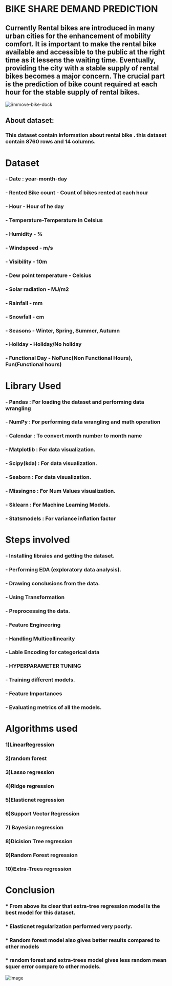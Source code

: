 # BIKE SHARE DEMAND PREDICTION

## Currently Rental bikes are introduced in many urban cities for the enhancement of mobility comfort. It is important to make the rental bike available and accessible to the public at the right time as it lessens the waiting time. Eventually, providing the city with a stable supply of rental bikes becomes a major concern. The crucial part is the prediction of bike count required at each hour for the stable supply of rental bikes. 

![Smmove-bike-dock](https://user-images.githubusercontent.com/123857050/235152003-0196dad3-b770-4adb-b81c-36b30e4b37a1.png)
## About dataset:
### This dataset contain information about rental bike . this dataset contain 8760 rows and 14 columns.
# Dataset
### - Date : year-month-day
### - Rented Bike count - Count of bikes rented at each hour
### - Hour - Hour of he day
### - Temperature-Temperature in Celsius
### - Humidity - %
### - Windspeed - m/s
### - Visibility - 10m
### - Dew point temperature - Celsius
### - Solar radiation - MJ/m2
### - Rainfall - mm
### - Snowfall - cm
### - Seasons - Winter, Spring, Summer, Autumn
### - Holiday - Holiday/No holiday
### - Functional Day - NoFunc(Non Functional Hours), Fun(Functional hours)

# Library Used
### - Pandas : For loading the dataset and performing data wrangling
### - NumPy : For performing data wrangling and math operation 
### - Calendar : To convert month number to month name
### - Matplotlib : For data visualization.
### - Scipy(kda) : For data visualization. 
### - Seaborn : For data visualization.
### - Missingno : For Num Values visualization. 
### - Sklearn : For Machine Learning Models.
### - Statsmodels : For variance inflation factor

# Steps involved
### - Installing libraies and getting the dataset.
### - Performing EDA (exploratory data analysis).
### - Drawing conclusions from the data.
### - Using Transformation 
### - Preprocessing the data.
### - Feature Engineering
### - Handling Multicollinearity
### - Lable Encoding for categorical data 
### - HYPERPARAMETER TUNING
### - Training different models.
### - Feature Importances
### - Evaluating metrics of all the models.

# Algorithms used
### 1)LinearRegression
### 2)random forest
### 3)Lasso regression
### 4)Ridge regression
### 5)Elasticnet regression
### 6)Support Vector Regression
### 7) Bayesian regression
### 8)Dicision Tree regression
### 9)Random Forest regression
### 10)Extra-Trees regression

# Conclusion

### * From above its clear that extra-tree regression model is the best model for this dataset.
### * Elasticnet regularization performed very poorly.
### * Random forest model also gives better results compared to other models
### * random forest and extra-trees model gives less random mean squer error compare to other models.
![image](https://user-images.githubusercontent.com/123857050/235157984-a0715037-82f6-40a1-a2b9-c2e8b9008137.png)

